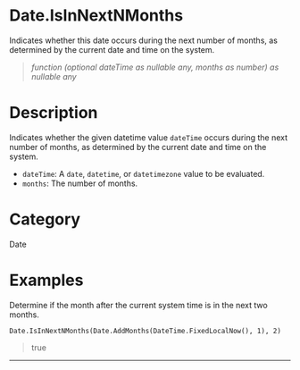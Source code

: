 ﻿# Date.IsInNextNMonths
Indicates whether this date occurs during the next number of months, as determined by the current date and time on the system.
> _function (optional dateTime as nullable any, months as number) as nullable any_
# Description 
Indicates whether the given datetime value <code>dateTime</code> occurs during the next number of months, as determined by the current date and time on the system.
      <ul>
      <li><code>dateTime</code>: A <code>date</code>, <code>datetime</code>, or <code>datetimezone</code> value to be evaluated.</li>
      <li><code>months</code>: The number of months.</li>
      </ul>
# Category 
Date
# Examples 
Determine if the month after the current system time is in the next two months.
```
Date.IsInNextNMonths(Date.AddMonths(DateTime.FixedLocalNow(), 1), 2)
```
> true
***
